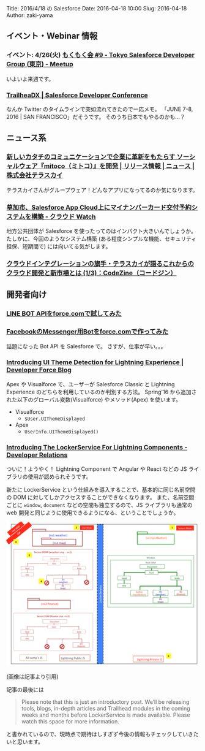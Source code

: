 Title: 2016/4/18 の Salesforce
Date: 2016-04-18 10:00
Slug: 2016-04-18
Author: zaki-yama

## イベント・Webinar 情報

### イベント: 4/26(火) [もくもく会 #9 - Tokyo Salesforce Developer Group (東京) - Meetup](http://www.meetup.com/ja-JP/Tokyo-Salesforce-Developer-Group/events/229981986/)

いよいよ来週です。

### [TrailheaDX | Salesforce Developer Conference](https://developer.salesforce.com/trailheadx)

なんか Twitter のタイムラインで突如流れてきたので一応メモ。
「JUNE 7-8, 2016 | SAN FRANCISCO」だそうです。
そのうち日本でもやるのかも...？

## ニュース系

### [新しいカタチのコミュニケーションで企業に革新をもたらす ソーシャルウェア『mitoco（ミトコ）』を開発 | リリース情報 | ニュース | 株式会社テラスカイ](http://www.terrasky.co.jp/news/2016/04/-mitoco----.php)

テラスカイさんがグループウェア！どんなアプリになってるのか気になります。

### [草加市、Salesforce App Cloud上にマイナンバーカード交付予約システムを構築 - クラウド Watch](http://cloud.watch.impress.co.jp/docs/news/20160411_752557.html)

地方公共団体が Salesforce を使ったってのはインパクト大きいんでしょうか。
たしかに、今回のようなシステム構築 (ある程度シンプルな機能、セキュリティ担保、短期間で) には向いてる気がします。

### [クラウドインテグレーションの旗手・テラスカイが語るこれからのクラウド開発と新市場とは (1/3)：CodeZine（コードジン）](http://codezine.jp/article/detail/9340)


## 開発者向け

### [LINE BOT APIをforce.comで試してみた](http://freedom-man.com/blog/line-bot-api-force/)

### [FacebookのMessenger用Botをforce.comで作ってみた](http://freedom-man.com/blog/facebook-bot-force/)

話題になった Bot API を Salesforce で。
さすが、仕事が早い。。。

### [Introducing UI Theme Detection for Lightning Experience | Developer Force Blog](https://developer.salesforce.com/blogs/isv/2016/04/introducing-ui-theme-detection-for-lightning-experience.html)

Apex や Visualforce で、ユーザーが Salesforce Classic と Lightning Experience のどちらを利用しているのか判別する方法。
Spring'16 から追加された以下のグローバル変数(Visualforce) やメソッド(Apex) を使います。

- Visualforce
    - `$User.UIThemeDisplayed`
- Apex
    - `UserInfo.UIThemeDisplayed()`

### [Introducing The LockerService For Lightning Components - Developer Relations](https://developer.salesforce.com/blogs/developer-relations/2016/04/introducing-lockerservice-lightning-components.html)

ついに！ようやく！
Lightning Component で Angular や React などの JS ライブラリの使用が認められそうです。

新たに LockerService という仕組みを導入することで、基本的に同じ名前空間の DOM に対してしかアクセスすることができなくなります。
また、名前空間ごとに `window`, `document` などの空間も独立するので、JS ライブラリも通常の web 開発と同じように使用できるようになる、ということでしょうか。

![afterLocker](images/2016-04-18/afterLocker.png)

(画像は記事より引用)

記事の最後には

> Please note that this is just an introductory post. We’ll be releasing tools, blogs, in-depth articles and Trailhead modules in the coming weeks and months before LockerService is made available. Please watch this space for more information.

と書かれているので、現時点で期待はしすぎず今後の情報もチェックしていきたいと思います。

